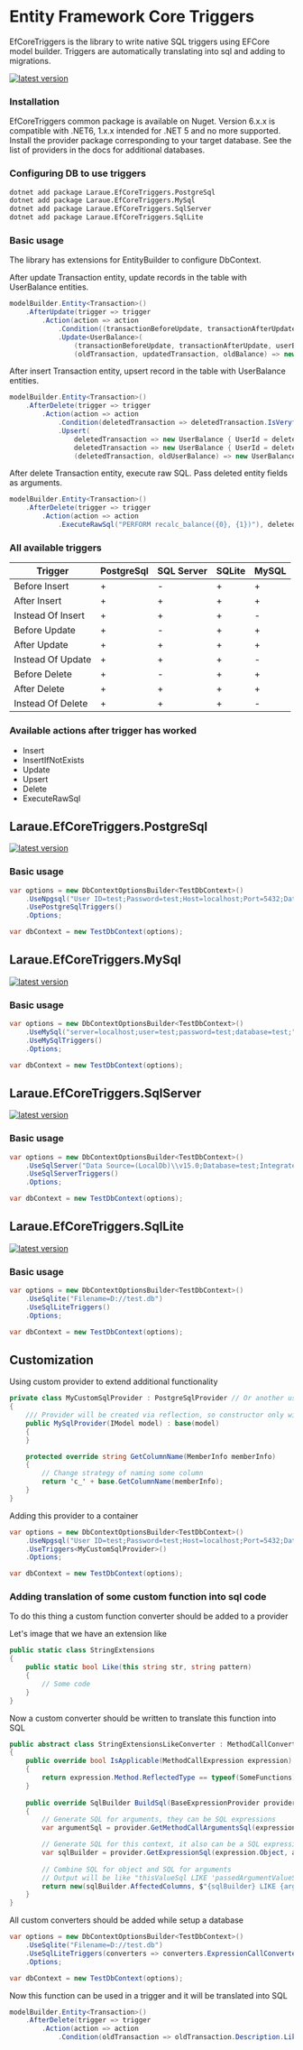 # Entity Framework Core Triggers

EfCoreTriggers is the library to write native SQL triggers using EFCore model builder. Triggers are automatically translating into sql and adding to migrations.

[![latest version](https://img.shields.io/nuget/v/Laraue.EfCoreTriggers.Common)](https://www.nuget.org/packages/Laraue.EfCoreTriggers.Common)

### Installation
EfCoreTriggers common package is available on Nuget. Version 6.x.x is compatible with .NET6, 1.x.x intended for .NET 5 and no more supported. Install the provider package corresponding to your target database. See the list of providers in the docs for additional databases.

### Configuring DB to use triggers

```sh
dotnet add package Laraue.EfCoreTriggers.PostgreSql
dotnet add package Laraue.EfCoreTriggers.MySql
dotnet add package Laraue.EfCoreTriggers.SqlServer
dotnet add package Laraue.EfCoreTriggers.SqlLite
```

### Basic usage

The library has extensions for EntityBuilder to configure DbContext.

After update Transaction entity, update records in the table with UserBalance entities.

```cs
modelBuilder.Entity<Transaction>()
    .AfterUpdate(trigger => trigger
        .Action(action => action
            .Condition((transactionBeforeUpdate, transactionAfterUpdate) => transactionBeforeUpdate.IsVeryfied && transactionAfterUpdate.IsVeryfied) // Executes only if condition met 
            .Update<UserBalance>(
                (transactionBeforeUpdate, transactionAfterUpdate, userBalances) => userBalances.UserId == oldTransaction.UserId, // Will be updated entities with matched condition
                (oldTransaction, updatedTransaction, oldBalance) => new UserBalance { Balance = oldBalance.Balance + updatedTransaction.Value - oldTransaction.Value }))); // New values for matched entities.
```

After insert Transaction entity, upsert record in the table with UserBalance entities.

```cs
modelBuilder.Entity<Transaction>()
    .AfterDelete(trigger => trigger
        .Action(action => action
            .Condition(deletedTransaction => deletedTransaction.IsVeryfied)
            .Upsert(
                deletedTransaction => new UserBalance { UserId = deletedTransaction.UserId }, // If this field will match more than 0 rows, will be executed update operation for these rows else insert
                deletedTransaction => new UserBalance { UserId = deletedTransaction.UserId, Balance = deletedTransaction.Value }, // Insert, if value didn't exist
                (deletedTransaction, oldUserBalance) => new UserBalance { Balance = oldUserBalance.Balance + deletedTransaction.Value }))); // Update all matched values
```

After delete Transaction entity, execute raw SQL. Pass deleted entity fields as arguments. 

```cs
modelBuilder.Entity<Transaction>()
    .AfterDelete(trigger => trigger
        .Action(action => action
            .ExecuteRawSql("PERFORM recalc_balance({0}, {1})"), deletedEntity => deletedEntity.UserId, deletedEntity => deletedEntity.Amount))); // Update all matched values
```

### All available triggers

| Trigger | PostgreSql | SQL Server | SQLite | MySQL
| --- | --- | --- | --- | --- |
| Before Insert | + | - | + | + |
| After Insert | + | + | + | + |
| Instead Of Insert | + | + | + | - |
| Before Update | + | - | + | + |
| After Update | + | + | + | + |
| Instead Of Update | + | + | + | - |
| Before Delete | + | - | + | + |
| After Delete | + | + | + | + |
| Instead Of Delete | + | + | + | - |

### Available actions after trigger has worked

- Insert
- InsertIfNotExists
- Update
- Upsert
- Delete
- ExecuteRawSql

## Laraue.EfCoreTriggers.PostgreSql

[![latest version](https://img.shields.io/nuget/v/Laraue.EfCoreTriggers.PostgreSql)](https://www.nuget.org/packages/Laraue.EfCoreTriggers.PostgreSql)

### Basic usage

```cs
var options = new DbContextOptionsBuilder<TestDbContext>()
    .UseNpgsql("User ID=test;Password=test;Host=localhost;Port=5432;Database=test;")
    .UsePostgreSqlTriggers()
    .Options;

var dbContext = new TestDbContext(options);
```

## Laraue.EfCoreTriggers.MySql

[![latest version](https://img.shields.io/nuget/v/Laraue.EfCoreTriggers.MySql)](https://www.nuget.org/packages/Laraue.EfCoreTriggers.MySql)

### Basic usage

```cs
var options = new DbContextOptionsBuilder<TestDbContext>()
    .UseMySql("server=localhost;user=test;password=test;database=test;", new MySqlServerVersion(new Version(8, 0, 22))))
    .UseMySqlTriggers()
    .Options;

var dbContext = new TestDbContext(options);
```

## Laraue.EfCoreTriggers.SqlServer

[![latest version](https://img.shields.io/nuget/v/Laraue.EfCoreTriggers.SqlServer)](https://www.nuget.org/packages/Laraue.EfCoreTriggers.SqlServer)

### Basic usage

```cs
var options = new DbContextOptionsBuilder<TestDbContext>()
    .UseSqlServer("Data Source=(LocalDb)\\v15.0;Database=test;Integrated Security=SSPI;")
    .UseSqlServerTriggers()
    .Options;

var dbContext = new TestDbContext(options);
```
## Laraue.EfCoreTriggers.SqlLite

[![latest version](https://img.shields.io/nuget/v/Laraue.EfCoreTriggers.SqlLite)](https://www.nuget.org/packages/Laraue.EfCoreTriggers.SqlLite)

### Basic usage

```cs
var options = new DbContextOptionsBuilder<TestDbContext>()
    .UseSqlite("Filename=D://test.db")
    .UseSqlLiteTriggers()
    .Options;

var dbContext = new TestDbContext(options);
```

## Customization

Using custom provider to extend additional functionality

```cs
private class MyCustomSqlProvider : PostgreSqlProvider // Or another used provider
{
    /// Provider will be created via reflection, so constructor only with this argument is allowed 
    public MySqlProvider(IModel model) : base(model)
    {
    }

    protected override string GetColumnName(MemberInfo memberInfo)
    {
        // Change strategy of naming some column
        return 'c_' + base.GetColumnName(memberInfo);
    }
}
```

Adding this provider to a container

```cs
var options = new DbContextOptionsBuilder<TestDbContext>()
    .UseNpgsql("User ID=test;Password=test;Host=localhost;Port=5432;Database=test;")
    .UseTriggers<MyCustomSqlProvider>()
    .Options;

var dbContext = new TestDbContext(options);
```

### Adding translation of some custom function into sql code

To do this thing a custom function converter should be added to a provider

Let's image that we have an extension like

```cs
public static class StringExtensions
{
    public static bool Like(this string str, string pattern)
    {
        // Some code
    }
} 
```

Now a custom converter should be written to translate this function into SQL

```cs
public abstract class StringExtensionsLikeConverter : MethodCallConverter
{
    public override bool IsApplicable(MethodCallExpression expression)
    {
        return expression.Method.ReflectedType == typeof(SomeFunctions) && MethodName == nameof(CustomFunctions.Like);
    }
    
    public override SqlBuilder BuildSql(BaseExpressionProvider provider, MethodCallExpression expression, Dictionary<string, ArgumentType> argumentTypes)
    {
        // Generate SQL for arguments, they can be SQL expressions
        var argumentSql = provider.GetMethodCallArgumentsSql(expression, argumentTypes)[0];

        // Generate SQL for this context, it also can be a SQL expression
        var sqlBuilder = provider.GetExpressionSql(expression.Object, argumentTypes);
        
        // Combine SQL for object and SQL for arguments
        // Output will be like "thisValueSql LIKE 'passedArgumentValueSql'"
        return new(sqlBuilder.AffectedColumns, $"{sqlBuilder} LIKE {argumentSql}");
    }
}
```

All custom converters should be added while setup a database

```cs
var options = new DbContextOptionsBuilder<TestDbContext>()
    .UseSqlite("Filename=D://test.db")
    .UseSqlLiteTriggers(converters => converters.ExpressionCallConverters.Push(converter))
    .Options;

var dbContext = new TestDbContext(options);
```

Now this function can be used in a trigger and it will be translated into SQL

```cs
modelBuilder.Entity<Transaction>()
    .AfterDelete(trigger => trigger
        .Action(action => action
            .Condition(oldTransaction => oldTransaction.Description.Like('%payment%'))
            
```
